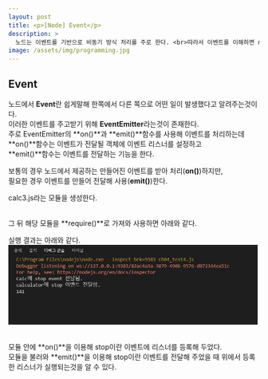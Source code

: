 ```yaml
---
layout: post
title: <p>[Node] Event</p>
description: >
  노드는 이벤트를 기반으로 비동기 방식 처리를 주로 한다. <br>따라서 이벤트를 이해하면 node를 더욱 잘 활용할 수 있다.
image: /assets/img/programming.jpg
---
```

<head>
  <link rel="stylesheet" type="text/css" href="../../assets/css/obsidian.css" />
</head>

<h2>Event</h2>

노드에서 **Event**란 쉽게말해 한쪽에서 다른 쪽으로 어떤 일이 발생했다고 알려주는것이다.<br>
이러한 이벤트를 주고받기 위해 **EventEmitter**라는것이 존재한다.<br>
주로 EventEmitter의 **on()**과 **emit()**함수를 사용해 이벤트를 처리하는데<br>
**on()**함수는 이벤트가 전달될 객체에 이벤트 리스너를 설정하고<br>
**emit()**함수는 이벤트를 전달하는 기능을 한다.<br>

보통의 경우 노드에서 제공하는 만들어진 이벤트를 받아 처리(**on()**)하지만,<br>
필요한 경우 이벤트를 만들어 전달해 사용(**emit()**)한다.

calc3.js라는 모듈을 생성한다.

<script src="https://gist.github.com/po9357/02f16f86cf30e1cfa053a549b0f7216f.js"></script>

<br>
그 뒤 해당 모듈을 **require()**로 가져와 사용하면 아래와 같다.

<br>
<script src="https://gist.github.com/po9357/94370844d41095865e1ebc1c6917c430.js"></script>

실행 결과는 아래와 같다.
<img src='/assets/img/runCalc3.JPG' width='500px'>

<br>
모듈 안에 **on()**을 이용해 stop이란 이벤트에 리스너를 등록해 두었다.<br>
모듈을 불러와 **emit()**을 이용해 stop이란 이벤트를 전달해 주었을 때 위에서 등록한 리스너가 실행되는것을 알 수 있다.